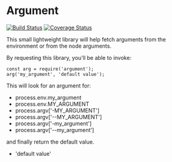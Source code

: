 # Argument
[![Build Status](https://travis-ci.org/ezzygemini/argument.svg?branch=master)](https://travis-ci.org/ezzygemini/argument)
[![Coverage Status](https://coveralls.io/repos/github/ezzygemini/argument/badge.svg?branch=master)](https://coveralls.io/github/ezzygemini/argument?branch=master)

This small lightweight library will 
help fetch arguments from the environment
or from the node arguments.

By requesting this library, you'll be able
to invoke:

```nodemon
const arg = require('argument');
arg('my_argument', 'default value');
```

This will look for an argument for:

- process.env.my_argument
- process.env.MY_ARGUMENT
- process.argv['-MY_ARGUMENT']
- process.argv['--MY_ARGUMENT']
- process.argv['-my_argument']
- process.argv['--my_argument']

and finally return the default value.

- 'default value'

